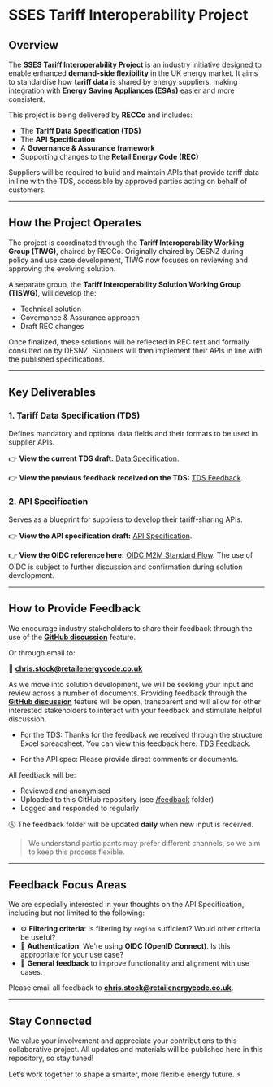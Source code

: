 # SSES Tariff Interoperability Project

## Overview

The **SSES Tariff Interoperability Project** is an industry initiative designed to enable enhanced **demand-side flexibility** in the UK energy market. It aims to standardise how **tariff data** is shared by energy suppliers, making integration with **Energy Saving Appliances (ESAs)** easier and more consistent.

This project is being delivered by **RECCo** and includes:
- The **Tariff Data Specification (TDS)**
- The **API Specification**
- A **Governance & Assurance framework**
- Supporting changes to the **Retail Energy Code (REC)**

Suppliers will be required to build and maintain APIs that provide tariff data in line with the TDS, accessible by approved parties acting on behalf of customers.

---

## How the Project Operates

The project is coordinated through the **Tariff Interoperability Working Group (TIWG)**, chaired by RECCo. Originally chaired by DESNZ during policy and use case development, TIWG now focuses on reviewing and approving the evolving solution.

A separate group, the **Tariff Interoperability Solution Working Group (TISWG)**, will develop the:
- Technical solution
- Governance & Assurance approach
- Draft REC changes

Once finalized, these solutions will be reflected in REC text and formally consulted on by DESNZ. Suppliers will then implement their APIs in line with the published specifications.

---

## Key Deliverables

### 1. Tariff Data Specification (TDS)
Defines mandatory and optional data fields and their formats to be used in supplier APIs.

👉 **View the current TDS draft:** [Data Specification](https://view.officeapps.live.com/op/view.aspx?src=https%3A%2F%2Fraw.githubusercontent.com%2FRetail-Energy-Code%2Ftariff-interoperability%2Frefs%2Fheads%2Fmain%2FTariff%2520Data%2520Specification.xlsx&wdOrigin=BROWSELINK).

👉 **View the previous feedback received on the TDS:** [TDS Feedback](https://view.officeapps.live.com/op/view.aspx?src=https%3A%2F%2Fraw.githubusercontent.com%2FRetail-Energy-Code%2Ftariff-interoperability%2Frefs%2Fheads%2Fmain%2Ffeedback%2FFeedback%2520on%2520Tariff%2520Data%2520Specification%2520(TDS).xlsx&wdOrigin=BROWSELINK).

### 2. API Specification
Serves as a blueprint for suppliers to develop their tariff-sharing APIs.

👉 **View the API specification draft:** [API Specification](https://38db35b56c92.edge.eu.portal.konghq.com/apis/api-for-sharing-tariff-data-1-0-0/specifications/84d45b00-df1b-40d4-a322-708590da9549).

👉 **View the OIDC reference here:** [OIDC M2M Standard Flow](https://github.com/Retail-Energy-Code/tariff-interoperability/blob/main/OIDC.png). The use of OIDC is subject to further discussion and confirmation during solution development.

---

## How to Provide Feedback

We encourage industry stakeholders to share their feedback through the use of the [**GitHub discussion**](https://github.com/Retail-Energy-Code/tariff-interoperability/discussions/) feature.

Or through email to:

📩 **chris.stock@retailenergycode.co.uk**

As we move into solution development, we will be seeking your input and review across a number of documents. Providing feedback through the [**GitHub discussion**](https://github.com/Retail-Energy-Code/tariff-interoperability/discussions/) feature will be open, transparent and will allow for other interested stakeholders to interact with your feedback and stimulate helpful discussion.

- For the TDS: Thanks for the feedback we received through the structure Excel spreadsheet. You can view this feedback here: [TDS Feedback](https://view.officeapps.live.com/op/view.aspx?src=https%3A%2F%2Fraw.githubusercontent.com%2FRetail-Energy-Code%2Ftariff-interoperability%2Frefs%2Fheads%2Fmain%2Ffeedback%2FFeedback%2520on%2520Tariff%2520Data%2520Specification%2520(TDS).xlsx&wdOrigin=BROWSELINK).

- For the API spec: Please provide direct comments or documents.

All feedback will be:
- Reviewed and anonymised
- Uploaded to this GitHub repository (see [/feedback](feedback/) folder)
- Logged and responded to regularly

🕓 The feedback folder will be updated **daily** when new input is received.

> We understand participants may prefer different channels, so we aim to keep this process flexible.

---

## Feedback Focus Areas

We are especially interested in your thoughts on the API Specification, including but not limited to the following:

- ⚙️ **Filtering criteria**: Is filtering by `region` sufficient? Would other criteria be useful?
- 🔐 **Authentication**: We're using **OIDC (OpenID Connect)**. Is this appropriate for your use case?
- 🧩 **General feedback** to improve functionality and alignment with use cases.

Please email all feedback to **chris.stock@retailenergycode.co.uk**.

---

## Stay Connected

We value your involvement and appreciate your contributions to this collaborative project. All updates and materials will be published here in this repository, so stay tuned!

Let’s work together to shape a smarter, more flexible energy future. ⚡
